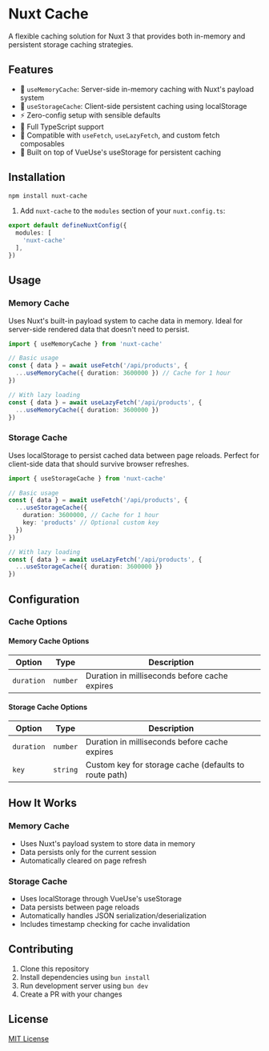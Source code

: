 # Nuxt Cache


A flexible caching solution for Nuxt 3 that provides both in-memory and persistent storage caching strategies.

## Features

- 🧠 `useMemoryCache`: Server-side in-memory caching with Nuxt's payload system
- 💾 `useStorageCache`: Client-side persistent caching using localStorage
- ⚡️ Zero-config setup with sensible defaults
- 🎯 Full TypeScript support
- 🔄 Compatible with `useFetch`, `useLazyFetch`, and custom fetch composables
- 💪 Built on top of VueUse's useStorage for persistent caching

## Installation

```bash
npm install nuxt-cache
```

1. Add  `nuxt-cache` to the `modules` section of your `nuxt.config.ts`:

```ts
export default defineNuxtConfig({
  modules: [
    'nuxt-cache'
  ],
})
```

## Usage

### Memory Cache

Uses Nuxt's built-in payload system to cache data in memory. Ideal for server-side rendered data that doesn't need to persist.

```ts
import { useMemoryCache } from 'nuxt-cache'

// Basic usage
const { data } = await useFetch('/api/products', {
  ...useMemoryCache({ duration: 3600000 }) // Cache for 1 hour
})

// With lazy loading
const { data } = await useLazyFetch('/api/products', {
  ...useMemoryCache({ duration: 3600000 })
})
```

### Storage Cache

Uses localStorage to persist cached data between page reloads. Perfect for client-side data that should survive browser refreshes.

```ts
import { useStorageCache } from 'nuxt-cache'

// Basic usage
const { data } = await useFetch('/api/products', {
  ...useStorageCache({ 
    duration: 3600000, // Cache for 1 hour
    key: 'products' // Optional custom key
  })
})

// With lazy loading
const { data } = await useLazyFetch('/api/products', {
  ...useStorageCache({ duration: 3600000 })
})
```

## Configuration

### Cache Options

#### Memory Cache Options

| Option | Type | Description |
|---|---|---|
| `duration` | `number` | Duration in milliseconds before cache expires |

#### Storage Cache Options

| Option | Type | Description |
|---|---|---|
| `duration` | `number` | Duration in milliseconds before cache expires |
| `key` | `string` | Custom key for storage cache (defaults to route path) |

## How It Works

### Memory Cache
- Uses Nuxt's payload system to store data in memory
- Data persists only for the current session
- Automatically cleared on page refresh

### Storage Cache
- Uses localStorage through VueUse's useStorage
- Data persists between page reloads
- Automatically handles JSON serialization/deserialization
- Includes timestamp checking for cache invalidation

## Contributing

1. Clone this repository
2. Install dependencies using `bun install`
3. Run development server using `bun dev`
4. Create a PR with your changes

## License

[MIT License](./LICENSE)